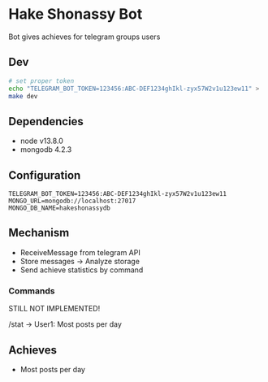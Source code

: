 # Hake Shonassy Bot

Bot gives achieves for telegram groups users

## Dev

```bash
# set proper token
echo "TELEGRAM_BOT_TOKEN=123456:ABC-DEF1234ghIkl-zyx57W2v1u123ew11" > .env
make dev
```

## Dependencies

- node v13.8.0
- mongodb 4.2.3

## Configuration

```env
TELEGRAM_BOT_TOKEN=123456:ABC-DEF1234ghIkl-zyx57W2v1u123ew11
MONGO_URL=mongodb://localhost:27017
MONGO_DB_NAME=hakeshonassydb
```

## Mechanism
- ReceiveMessage from telegram API
- Store messages -> Analyze storage
- Send achieve statistics by command

### Commands

STILL NOT IMPLEMENTED!

/stat ->
User1: Most posts per day

## Achieves

- Most posts per day
